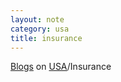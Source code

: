 ```yaml
---
layout: note
category: usa
title: insurance
---
```


<a href="blog.html">Blogs</a> on 
<a href="..">USA</a>/Insurance<br>
